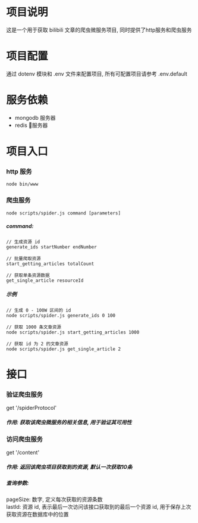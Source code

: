 # 项目说明
这是一个用于获取 bilibili 文章的爬虫微服务项目, 同时提供了http服务和爬虫服务 
 
# 项目配置
通过 dotenv 模块和 .env 文件来配置项目, 所有可配置项目请参考 .env.default

# 服务依赖
* mongodb 服务器
* redis 服务器

# 项目入口
### http 服务
~~~
node bin/www
~~~ 
### 爬虫服务 
~~~
node scripts/spider.js command [parameters]
~~~
##### command: 
~~~
// 生成资源 id
generate_ids startNumber endNumber

// 批量爬取资源
start_getting_articles totalCount

// 获取单条资源数据
get_single_article resourceId 
~~~

##### 示例
~~~
// 生成 0 - 100W 区间的 id
node scripts/spider.js generate_ids 0 100

// 获取 1000 条文章资源
node scripts/spider.js start_getting_articles 1000

// 获取 id 为 2 的文章资源
node scripts/spider.js get_single_article 2
~~~

# 接口
### 验证爬虫服务
get '/spiderProtocol'

##### 作用: 获取该爬虫微服务的相关信息, 用于验证其可用性

### 访问爬虫服务
get '/content'
##### 作用: 返回该爬虫项目获取到的资源, 默认一次获取10条
##### 查询参数: 
pageSize: 数字, 定义每次获取的资源条数\
lastId: 资源 id, 表示最后一次访问该接口获取到的最后一个资源 id, 用于保存上次获取资源在数据库中的位置



